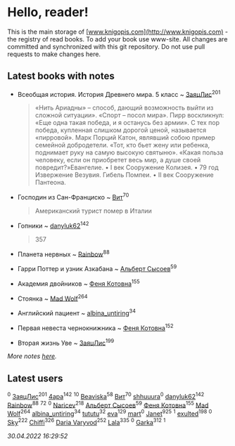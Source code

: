 # Hello, reader!
This is the main storage of [www.knigopis.com](http://www.knigopis.com) - the registry of read books.
To add your book use www-site. All changes are committed and synchronized with this git repository.
Do not use pull requests to make changes here.


## Latest books with notes
* Всеобщая история. История Древнего мира. 5 класс ~ [ЗаяцЛис](users/112/112388384595246311466-google)<sup>201</sup>
    > «Нить Ариадны» – способ, дающий возможность выйти из сложной ситуации».
    > «Спорт – посол мира».
    > Пирр воскликнул: «Еще одна такая победа, и я останусь без армии». С тех пор победа, купленная слишком дорогой ценой, называется «пирровой».
    > Марк Порций Катон, являвший собою пример семейной добродетели. «Тот, кто бьет жену или ребенка, поднимает руку на самую высокую святыню».
    > «Какая польза человеку, если он приобретет весь мир, а душе своей повредит?»Евангелие. 
    > • I век Сооружение Колизея.
    > • 79 год Извержение Везувия. Гибель Помпеи.
    > • II век Сооружение Пантеона.

* Господин из Сан-Франциско ~ [Вит](users/300/300273923-vkontakte)<sup>70</sup>
    > Американский турист помер в Италии

* Гопники ~ [danyluk62](users/374/374149854-vkontakte)<sup>142</sup>
    > 357

* Планета нервных ~ [Rainbow](users/109/109787328219839805802-google)<sup>88</sup>

* Гарри Поттер и узник Азкабана ~ [Альберт Сысоев](users/474/47446642-vkontakte)<sup>59</sup>

* Академия двойников ~ [Феня Котовна](users/109/109746193906459706720-google)<sup>155</sup>

* Стоянка ~ [Mad Wolf](users/947/94738840-vkontakte)<sup>264</sup>

* Английский пациент ~ [albina_untiring](users/257/2579695-vkontakte)<sup>34</sup>

* Первая невеста чернокнижника ~ [Феня Котовна](users/109/109746193906459706720-google)<sup>152</sup>

* Вторая жизнь Уве ~ [ЗаяцЛис](users/112/112388384595246311466-google)<sup>199</sup>


_More notes [here](latest_books_with_notes.md)._


## Latest users
[](users/500/500496760-vkontakte)<sup>0</sup> 
[ЗаяцЛис](users/112/112388384595246311466-google)<sup>201</sup> 
[4apa](users/117/117392596378069249667-google)<sup>142</sup> 
[](users/101/101923253879668330026-google)<sup>10</sup> 
[Beaviska](users/102/10202544960024508-facebook)<sup>58</sup> 
[Вит](users/300/300273923-vkontakte)<sup>70</sup> 
[shhuuura](users/487/487658183-vkontakte)<sup>0</sup> 
[danyluk62](users/374/374149854-vkontakte)<sup>142</sup> 
[Rainbow](users/109/109787328219839805802-google)<sup>88</sup> 
[](users/153/1537586159620888-facebook)<sup>72</sup> 
[](users/111/111586810468624698331-google)<sup>0</sup> 
[Naricev](users/107/107090515204537133928-google)<sup>218</sup> 
[Альберт Сысоев](users/474/47446642-vkontakte)<sup>59</sup> 
[Феня Котовна](users/109/109746193906459706720-google)<sup>155</sup> 
[Mad Wolf](users/947/94738840-vkontakte)<sup>264</sup> 
[albina_untiring](users/257/2579695-vkontakte)<sup>34</sup> 
[tututu](users/135/135685382-vkontakte)<sup>32</sup> 
[eva](users/111/111656270551033014778-google)<sup>129</sup> 
[mart](users/107/107340643298043940059-google)<sup>0</sup> 
[Janet](users/108/108113656204404967440-google)<sup>925</sup> 
[](users/111/111798276862514731625-google)<sup>1</sup> 
[exulted](users/100/100599204551896265722-google)<sup>198</sup> 
[](users/107/107050084104851375633-google)<sup>0</sup> 
[Sky](users/118/118049897850017649660-googleplus)<sup>222</sup> 
[Chiffi](users/105/105831994080785626680-google)<sup>326</sup> 
[Daria Varyvod](users/829/829893410524253-facebook)<sup>252</sup> 
[Lala](users/761/76187635-vkontakte)<sup>335</sup> 
[](users/113/113306797383529794620-google)<sup>0</sup> 
[Garka](users/115/115753719718250012620-google)<sup>312</sup> 
[](users/102/102316312151734465694-google)<sup>1</sup> 


_30.04.2022 16:29:52_
